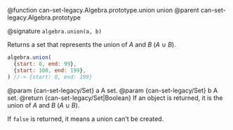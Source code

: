 
@function can-set-legacy.Algebra.prototype.union union
@parent can-set-legacy.Algebra.prototype

@signature `algebra.union(a, b)`

Returns a set that represents the union of _A_ and _B_ (_A_ ∪ _B_).

```js
algebra.union(
  {start: 0, end: 99},
  {start: 100, end: 199},
) //-> {start: 0, end: 199}
```

  @param  {can-set-legacy/Set} a A set.
  @param  {can-set-legacy/Set} b A set.
  @return {can-set-legacy/Set|Boolean} If an object is returned, it is the union of _A_ and _B_ (_A_ ∪ _B_).

  If `false` is returned, it means a union can't be created.

